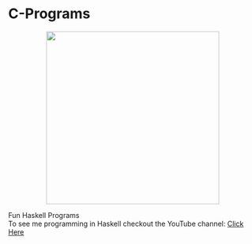 C-Programs
==========
<p align="center">
  <img src="http://3.bp.blogspot.com/-sSNYosPbk3o/UtM3TBCX4lI/AAAAAAAAAHs/T1Z3qd4vft0/s1600/Haskell-Variation+(logo+only)-medium.png" width="350"/>
</p>
Fun Haskell Programs <br>
To see me programming in Haskell checkout the YouTube channel: <a target="_blank" href="https://www.youtube.com/channel/UCbmb5IoBtHZTpYZCDBOC1CA">Click Here</a>

